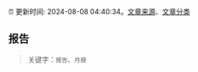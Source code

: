 :alarm_clock: 更新时间: 2024-08-08 04:40:34。[文章来源](/README.md)、[文章分类](/TAGS.md)

## 报告


> 关键字：`报告`、`月报`



